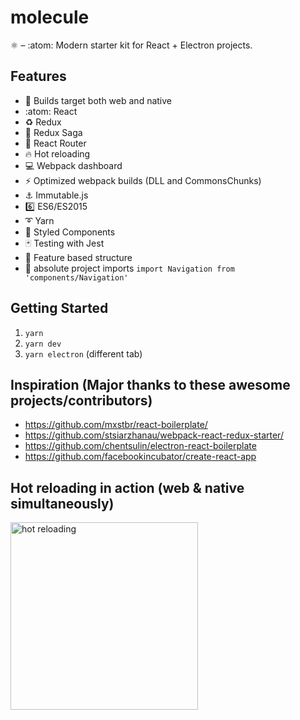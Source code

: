 # molecule

:atom_symbol: – :atom: Modern starter kit for React + Electron projects.

## Features

- :couple: Builds target both web and native
- :atom: React
- :recycle: Redux
- :blue_book: Redux Saga
- :link: React Router
- :fire: Hot reloading
- :computer: Webpack dashboard
- :zap: Optimized webpack builds (DLL and CommonsChunks)
- :anchor: Immutable.js
- :six: ES6/ES2015
- :curly_loop: Yarn
- :lipstick: Styled Components
- :black_joker: Testing with Jest
- :file_folder: Feature based structure
- :wrench: absolute project imports `import Navigation from 'components/Navigation'`

## Getting Started
1. `yarn`
2. `yarn dev`
3. `yarn electron` (different tab)

## Inspiration (Major thanks to these awesome projects/contributors)

- https://github.com/mxstbr/react-boilerplate/
- https://github.com/stsiarzhanau/webpack-react-redux-starter/
- https://github.com/chentsulin/electron-react-boilerplate
- https://github.com/facebookincubator/create-react-app

## Hot reloading in action (web & native simultaneously)
<a href="https://github.com/timberio/molecule">
  <img alt="hot reloading" src="http://g.recordit.co/iHAbdaTheO.gif" height="300px" />
</a>